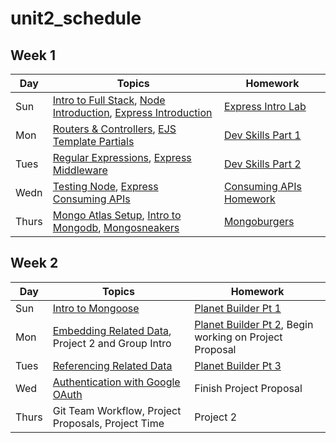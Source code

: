 # unit2_schedule

## Week 1

| Day       | Topics                                          | Homework                                    |
|-----------|-------------------------------------------------|---------------------------------------------|
| Sun     | [Intro to Full Stack](https://github.com/Payne-in-Bahrain/u2_lesson_intro_to_full_stack), [Node Introduction](https://github.com/Payne-in-Bahrain/u2_lessons_node_intro), [Express Introduction](https://github.com/Payne-in-Bahrain/u2_lesson_express_intro) | [Express Intro Lab](https://github.com/Payne-in-Bahrain/u2_homework_express_intro_lab) |
| Mon     | [Routers & Controllers](https://github.com/Payne-in-Bahrain/u2_lessons_express_routers_and_controllers), [EJS Template Partials](https://github.com/Payne-in-Bahrain/U2_lessons_ejs_partial_templates) | [Dev Skills Part 1](https://github.com/Payne-in-Bahrain/u2_homework_dev_skills_pt_2) |
| Tues    | [Regular Expressions](https://github.com/Payne-in-Bahrain/u2_lessons_regular_expressions), [Express Middleware](https://github.com/Payne-in-Bahrain/u2_lessons_express_middleware) | [Dev Skills Part 2](https://github.com/Payne-in-Bahrain/u2_homework_dev_skills_pt_2) |
| Wedn   | [Testing Node](https://github.com/Payne-in-Bahrain/u2_lessons_testing_node_with_jest_and_supertest), [Express Consuming APIs](https://github.com/Payne-in-Bahrain/u2_lessons_express_consuming_apis) | [Consuming APIs Homework](#)  |
| Thurs  | [Mongo Atlas Setup](https://github.com/Payne-in-Bahrain/u2_lessons_mongodb_atlas), [Intro to Mongodb](https://github.com/Payne-in-Bahrain/u2_lessons_intro_to_mongodb), [Mongosneakers](https://github.com/Payne-in-Bahrain/u2_lessons_mongo_db_sneaker_exercise) | [Mongoburgers](https://github.com/Payne-in-Bahrain/mongo-burgers)|

## Week 2

| Day  | Topics                                            | Homework                                      |
|------|---------------------------------------------------|-----------------------------------------------|
| Sun  | [Intro to Mongoose](https://github.com/Payne-in-Bahrain/u2_lessons_intro_to_mongoose) | [Planet Builder Pt 1](https://github.com/Payne-in-Bahrain/u2_homework_Mongoose_Planet_Builder_Pt_1) |
| Mon  | [Embedding Related Data](https://github.com/Payne-in-Bahrain/u2_lessons_embedding_related_data), Project 2 and Group Intro | [Planet Builder Pt 2](https://github.com/Payne-in-Bahrain/u2_homework_Mongoose_Planet_Builder_Pt_2), Begin working on Project Proposal |
| Tues | [Referencing Related Data](https://github.com/Payne-in-Bahrain/u2_lessons_referencing_related_data) | [Planet Builder Pt 3](https://github.com/Payne-in-Bahrain/u2_homework_Mongoose_Planet_Builder_Pt_3) |
| Wed  | [Authentication with Google OAuth](https://github.com/Payne-in-Bahrain/u2_lessons_oauth_authentication)| Finish Project Proposal                       |
| Thurs| Git Team Workflow, Project Proposals, Project Time | Project 2                                    |


